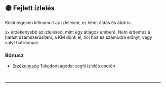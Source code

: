 ## 🟣 Fejlett ízlelés

Különlegesen kifinomult az ízlelésed, ez lehet áldás és átok is.

`2x` érzékenyebb az ízlelésed, mint egy átlagos emberé. Nem érdemes a hatást számszerűsíteni, a KM dönti el, hol hoz ez számodra előnyt, vagy súlyt hátránnyal.

### Bónusz

- [Érzékenység](../010_05_01_00_tulajdonsagok_listaja.md#-érzékenység) Tulajdonságodat segíti ízlelés esetén


<br />

---
